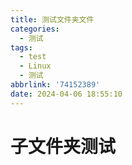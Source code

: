 ```yaml
---
title: 测试文件夹文件
categories:
  - 测试
tags:
  - test
  - Linux
  - 测试
abbrlink: '74152389'
date: 2024-04-06 18:55:10
---
```



# 子文件夹测试
